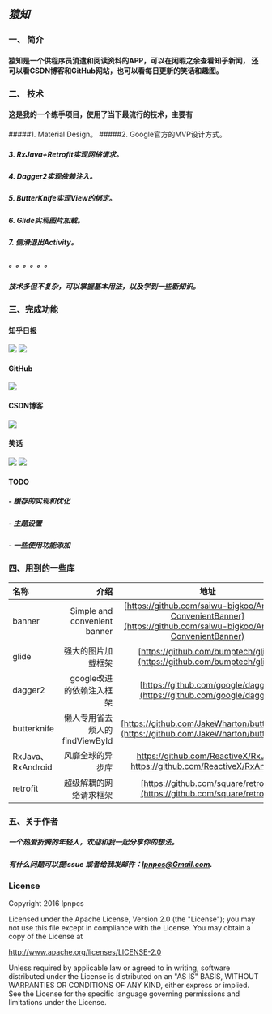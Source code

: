 ## *猿知*

### 一、 简介
####  猿知是一个供程序员消遣和阅读资料的APP，可以在闲暇之余查看知乎新闻， 还可以看CSDN博客和GitHub网站，也可以看每日更新的笑话和趣图。

### 二、 技术
####  这是我的一个练手项目，使用了当下最流行的技术，主要有
#####1.  Material Design。
#####2.  Google官方的MVP设计方式。
##### 3. RxJava+Retrofit实现网络请求。
##### 4. Dagger2实现依赖注入。
##### 5. ButterKnife实现View的绑定。
##### 6. Glide实现图片加载。
##### 7. 侧滑退出Activity。
##### 。。。。。。
##### 技术多但不复杂，可以掌握基本用法，以及学到一些新知识。
### 三、完成功能
#### 知乎日报
![](https://raw.githubusercontent.com/lpnpcs/yuanhelper/master/screenshot/Screenshot_1.png)
![](https://raw.githubusercontent.com/lpnpcs/yuanhelper/master/screenshot/Screenshot_7.png)
#### GitHub
![](https://raw.githubusercontent.com/lpnpcs/yuanhelper/master/screenshot/Screenshot_2.png)
#### CSDN博客
![](https://raw.githubusercontent.com/lpnpcs/yuanhelper/master/screenshot/Screenshot_5.png)
#### 笑话
![](https://raw.githubusercontent.com/lpnpcs/yuanhelper/master/screenshot/Screenshot_3.png)
![](https://raw.githubusercontent.com/lpnpcs/yuanhelper/master/screenshot/Screenshot_4.png)
#### TODO
##### -  缓存的实现和优化
##### -  主题设置
##### - 一些使用功能添加
### 四、用到的一些库
|  名称 | 介绍 | 地址 |
| :-------- | --------:| :--: |
| banner |Simple and convenient banner | [https://github.com/saiwu-bigkoo/Android-ConvenientBanner](https://github.com/saiwu-bigkoo/Android-ConvenientBanner)|
| glide | 强大的图片加载框架 | [https://github.com/bumptech/glide](https://github.com/bumptech/glide)|
| dagger2 | google改进的依赖注入框架 | [https://github.com/google/dagger](https://github.com/google/dagger)|
| butterknife | 懒人专用省去烦人的findViewById | [https://github.com/JakeWharton/butterknife](https://github.com/JakeWharton/butterknife) |
| RxJava、RxAndroid | 风靡全球的异步库 | [https://github.com/ReactiveX/RxJava ](https://github.com/ReactiveX/RxJava)[https://github.com/ReactiveX/RxAndroid ](https://github.com/ReactiveX/RxAndroid)
| retrofit | 超级解耦的网络请求框架 | [https://github.com/square/retrofit](https://github.com/square/retrofit)

### 五、关于作者
##### 一个热爱折腾的年轻人，欢迎和我一起分享你的想法。
##### 有什么问题可以提issue 或者给我发邮件：lpnpcs@Gmail.com.

### License
Copyright 2016 lpnpcs

Licensed under the Apache License, Version 2.0 (the "License");
you may not use this file except in compliance with the License.
You may obtain a copy of the License at

   http://www.apache.org/licenses/LICENSE-2.0

Unless required by applicable law or agreed to in writing, software
distributed under the License is distributed on an "AS IS" BASIS,
WITHOUT WARRANTIES OR CONDITIONS OF ANY KIND, either express or implied.
See the License for the specific language governing permissions and
limitations under the License.

